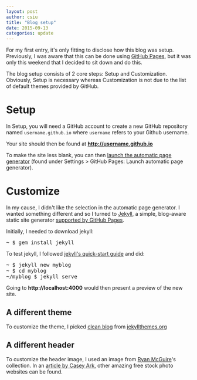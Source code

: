 ```yaml
---
layout: post
author: csiu
title: "Blog setup"
date: 2015-09-13
categories: update
---
```

For my first entry, it's only fitting to disclose how this blog was setup.
Previously, I was aware that this can be done using [GitHub Pages](https://pages.github.com), but it was only this weekend that I decided to sit down and do this.

The blog setup consists of 2 core steps: Setup and Customization.
Obviously, Setup is necessary whereas Customization is not
due to the list of default themes provided by GitHub.

# Setup
In Setup, you will need a GitHub account
to create a new GitHub repository named `username.github.io`
where `username` refers to your Github username.

Your site should then be found at **http://username.github.io**

To make the site less blank, you can then
[launch the automatic page generator](https://help.github.com/articles/creating-pages-with-the-automatic-generator/)
(found under Settings > GitHub Pages: Launch automatic page generator).

# Customize
In my cause, I didn't like the selection in the automatic page generator.
I wanted something different and so I turned to [Jekyll](https://jekyllrb.com),
a simple, blog-aware static site generator
[supported by GitHub Pages](https://help.github.com/articles/using-jekyll-with-pages).

Initially, I needed to download jekyll:
<pre>
~ $ gem install jekyll
</pre>

To test jekyll, I followed [jekyll's quick-start guide](http://jekyllrb.com/docs/quickstart/) and did:

<pre>
~ $ jekyll new myblog
~ $ cd myblog
~/myblog $ jekyll serve
</pre>

Going to **http://localhost:4000** would then present a preview of the new site.

## A different theme
To customize the theme, I picked [clean blog](http://startbootstrap.com/template-overviews/clean-blog/) from [jekyllthemes.org](http://jekyllthemes.org)

## A different header
To customize the header image, I used an image from [Ryan McGuire](http://www.gratisography.com/)'s collection.
In an [article by Casey Ark](http://www.entrepreneur.com/article/238646),
other amazing free stock photo websites can be found.

